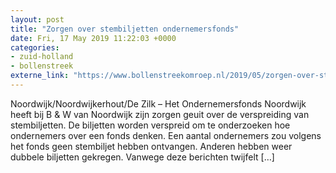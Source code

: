 ```yaml
---
layout: post
title: "Zorgen over stembiljetten ondernemersfonds"
date: Fri, 17 May 2019 11:22:03 +0000
categories: 
- zuid-holland 
- bollenstreek 
externe_link: "https://www.bollenstreekomroep.nl/2019/05/zorgen-over-stembiljetten-ondernemersfonds/"
---
```


Noordwijk/Noordwijkerhout/De Zilk &#8211; Het Ondernemersfonds Noordwijk heeft bij B &#38; W van Noordwijk zijn zorgen geuit over de verspreiding van stembiljetten. De biljetten worden verspreid om te onderzoeken hoe ondernemers over een fonds denken. Een aantal ondernemers zou volgens het fonds geen stembiljet hebben ontvangen. Anderen hebben weer dubbele biljetten gekregen. Vanwege deze berichten twijfelt [&#8230;]
